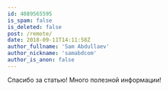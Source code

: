 ```yaml
---
id: 4089565595
is_spam: false
is_deleted: false
post: /remote/
date: 2018-09-11T14:11:58Z
author_fullname: 'Sam Abdullaev'
author_nickname: 'samabdcom'
author_is_anon: false
---
```


<p>Спасибо за статью! Много полезной информации!</p>
